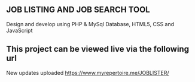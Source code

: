 ## JOB  LISTING AND JOB SEARCH TOOL
Design and develop using PHP & MySql Database, HTML5, CSS and JavaScript
## This project can be viewed live via the following url
New updates uploaded
https://www.myrepertoire.me/JOBLISTER/ 
